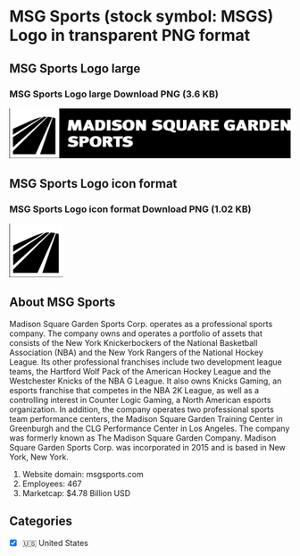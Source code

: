 # MSG Sports (stock symbol: MSGS) Logo in transparent PNG format

## MSG Sports Logo large

### MSG Sports Logo large Download PNG (3.6 KB)

![MSG Sports Logo large Download PNG (3.6 KB)](/img/orig/MSGS_BIG-55752ee9.png)

## MSG Sports Logo icon format

### MSG Sports Logo icon format Download PNG (1.02 KB)

![MSG Sports Logo icon format Download PNG (1.02 KB)](/img/orig/MSGS-ec98a149.png)

## About MSG Sports

Madison Square Garden Sports Corp. operates as a professional sports company. The company owns and operates a portfolio of assets that consists of the New York Knickerbockers of the National Basketball Association (NBA) and the New York Rangers of the National Hockey League. Its other professional franchises include two development league teams, the Hartford Wolf Pack of the American Hockey League and the Westchester Knicks of the NBA G League. It also owns Knicks Gaming, an esports franchise that competes in the NBA 2K League, as well as a controlling interest in Counter Logic Gaming, a North American esports organization. In addition, the company operates two professional sports team performance centers, the Madison Square Garden Training Center in Greenburgh and the CLG Performance Center in Los Angeles. The company was formerly known as The Madison Square Garden Company. Madison Square Garden Sports Corp. was incorporated in 2015 and is based in New York, New York.

1. Website domain: msgsports.com
2. Employees: 467
3. Marketcap: $4.78 Billion USD


## Categories
- [x] 🇺🇸 United States
